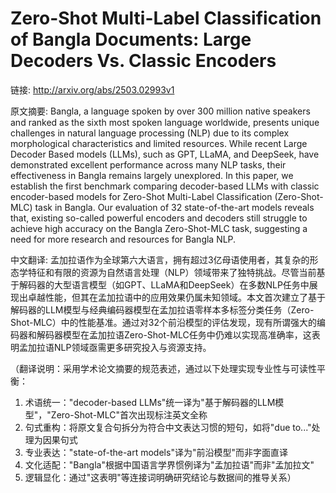 # Zero-Shot Multi-Label Classification of Bangla Documents: Large Decoders Vs. Classic Encoders

链接: http://arxiv.org/abs/2503.02993v1

原文摘要:
Bangla, a language spoken by over 300 million native speakers and ranked as
the sixth most spoken language worldwide, presents unique challenges in natural
language processing (NLP) due to its complex morphological characteristics and
limited resources. While recent Large Decoder Based models (LLMs), such as GPT,
LLaMA, and DeepSeek, have demonstrated excellent performance across many NLP
tasks, their effectiveness in Bangla remains largely unexplored. In this paper,
we establish the first benchmark comparing decoder-based LLMs with classic
encoder-based models for Zero-Shot Multi-Label Classification (Zero-Shot-MLC)
task in Bangla. Our evaluation of 32 state-of-the-art models reveals that,
existing so-called powerful encoders and decoders still struggle to achieve
high accuracy on the Bangla Zero-Shot-MLC task, suggesting a need for more
research and resources for Bangla NLP.

中文翻译:
孟加拉语作为全球第六大语言，拥有超过3亿母语使用者，其复杂的形态学特征和有限的资源为自然语言处理（NLP）领域带来了独特挑战。尽管当前基于解码器的大型语言模型（如GPT、LLaMA和DeepSeek）在多数NLP任务中展现出卓越性能，但其在孟加拉语中的应用效果仍属未知领域。本文首次建立了基于解码器的LLM模型与经典编码器模型在孟加拉语零样本多标签分类任务（Zero-Shot-MLC）中的性能基准。通过对32个前沿模型的评估发现，现有所谓强大的编码器和解码器模型在孟加拉语Zero-Shot-MLC任务中仍难以实现高准确率，这表明孟加拉语NLP领域亟需更多研究投入与资源支持。

（翻译说明：采用学术论文摘要的规范表述，通过以下处理实现专业性与可读性平衡：
1. 术语统一："decoder-based LLMs"统一译为"基于解码器的LLM模型"，"Zero-Shot-MLC"首次出现标注英文全称
2. 句式重构：将原文复合句拆分为符合中文表达习惯的短句，如将"due to..."处理为因果句式
3. 专业表达："state-of-the-art models"译为"前沿模型"而非字面直译
4. 文化适配："Bangla"根据中国语言学界惯例译为"孟加拉语"而非"孟加拉文"
5. 逻辑显化：通过"这表明"等连接词明确研究结论与数据间的推导关系）
